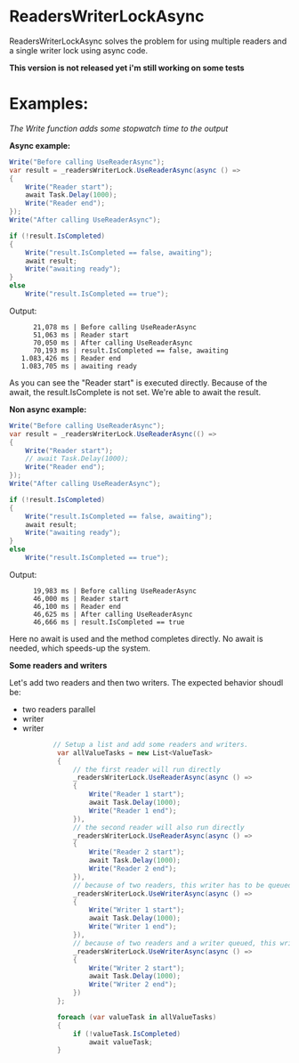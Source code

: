 # ReadersWriterLockAsync
ReadersWriterLockAsync solves the problem for using multiple readers and a single writer lock using async code.

**This version is not released yet i'm still working on some tests**

# Examples:

*The Write function adds some stopwatch time to the output*

**Async example:**

```csharp
Write("Before calling UseReaderAsync");
var result = _readersWriterLock.UseReaderAsync(async () =>
{
    Write("Reader start");
    await Task.Delay(1000);
    Write("Reader end");
});
Write("After calling UseReaderAsync");

if (!result.IsCompleted)
{
    Write("result.IsCompleted == false, awaiting");
    await result;
    Write("awaiting ready");
}
else
    Write("result.IsCompleted == true");
```
Output:
```
      21,078 ms | Before calling UseReaderAsync
      51,063 ms | Reader start
      70,050 ms | After calling UseReaderAsync
      70,193 ms | result.IsCompleted == false, awaiting
   1.083,426 ms | Reader end
   1.083,705 ms | awaiting ready
```
   
As you can see the "Reader start" is executed directly. Because of the await, the result.IsComplete is not set. We're able to await the result.
 
**Non async example:**

```csharp
Write("Before calling UseReaderAsync");
var result = _readersWriterLock.UseReaderAsync(() =>
{
    Write("Reader start");
    // await Task.Delay(1000);
    Write("Reader end");
});
Write("After calling UseReaderAsync");

if (!result.IsCompleted)
{
    Write("result.IsCompleted == false, awaiting");
    await result;
    Write("awaiting ready");
}
else
    Write("result.IsCompleted == true");
```
Output:
```
      19,983 ms | Before calling UseReaderAsync
      46,000 ms | Reader start
      46,100 ms | Reader end
      46,625 ms | After calling UseReaderAsync
      46,666 ms | result.IsCompleted == true
```

Here no await is used and the method completes directly. No await is needed, which speeds-up the system.

**Some readers and writers**

Let's add two readers and then two writers. The expected behavior shoudl be:
- two readers parallel
- writer
- writer

```csharp
           // Setup a list and add some readers and writers.
            var allValueTasks = new List<ValueTask>
            {
                // the first reader will run directly
                _readersWriterLock.UseReaderAsync(async () =>
                {
                    Write("Reader 1 start");
                    await Task.Delay(1000);
                    Write("Reader 1 end");
                }),
                // the second reader will also run directly
                _readersWriterLock.UseReaderAsync(async () =>
                {
                    Write("Reader 2 start");
                    await Task.Delay(1000);
                    Write("Reader 2 end");
                }),
                // because of two readers, this writer has to be queued
                _readersWriterLock.UseWriterAsync(async () =>
                {
                    Write("Writer 1 start");
                    await Task.Delay(1000);
                    Write("Writer 1 end");
                }),
                // because of two readers and a writer queued, this writer has to be queued also
                _readersWriterLock.UseWriterAsync(async () =>
                {
                    Write("Writer 2 start");
                    await Task.Delay(1000);
                    Write("Writer 2 end");
                })
            };

            foreach (var valueTask in allValueTasks)
            {
                if (!valueTask.IsCompleted)
                    await valueTask;
            }
```
